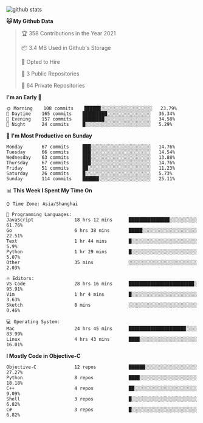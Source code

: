 
![github stats](https://github-readme-stats.vercel.app/api?username=ChesterYue&show_icons=true&count_private=true)

<!-- ![wakatime](https://github-readme-stats.vercel.app/api/wakatime?username=ChesterYue&layout=compact) -->

<!-- ![wakatime](https://github-readme-stats.vercel.app/api/top-langs/?username=ChesterYue&layout=compact) -->

<!--START_SECTION:waka-->
**🐱 My Github Data** 

> 🏆 358 Contributions in the Year 2021
 > 
> 📦 3.4 MB Used in Github's Storage 
 > 
> 💼 Opted to Hire
 > 
> 📜 3 Public Repositories 
 > 
> 🔑 64 Private Repositories  
 > 
**I'm an Early 🐤** 

```text
🌞 Morning    108 commits    ██████░░░░░░░░░░░░░░░░░░░   23.79% 
🌆 Daytime    165 commits    █████████░░░░░░░░░░░░░░░░   36.34% 
🌃 Evening    157 commits    ████████░░░░░░░░░░░░░░░░░   34.58% 
🌙 Night      24 commits     █░░░░░░░░░░░░░░░░░░░░░░░░   5.29%

```
📅 **I'm Most Productive on Sunday** 

```text
Monday       67 commits     ███░░░░░░░░░░░░░░░░░░░░░░   14.76% 
Tuesday      66 commits     ███░░░░░░░░░░░░░░░░░░░░░░   14.54% 
Wednesday    63 commits     ███░░░░░░░░░░░░░░░░░░░░░░   13.88% 
Thursday     67 commits     ███░░░░░░░░░░░░░░░░░░░░░░   14.76% 
Friday       51 commits     ██░░░░░░░░░░░░░░░░░░░░░░░   11.23% 
Saturday     26 commits     █░░░░░░░░░░░░░░░░░░░░░░░░   5.73% 
Sunday       114 commits    ██████░░░░░░░░░░░░░░░░░░░   25.11%

```


📊 **This Week I Spent My Time On** 

```text
⌚︎ Time Zone: Asia/Shanghai

💬 Programming Languages: 
JavaScript               18 hrs 12 mins      ███████████████░░░░░░░░░░   61.76% 
Go                       6 hrs 38 mins       █████░░░░░░░░░░░░░░░░░░░░   22.51% 
Text                     1 hr 44 mins        █░░░░░░░░░░░░░░░░░░░░░░░░   5.9% 
Python                   1 hr 29 mins        █░░░░░░░░░░░░░░░░░░░░░░░░   5.07% 
Other                    35 mins             ░░░░░░░░░░░░░░░░░░░░░░░░░   2.03%

🔥 Editors: 
VS Code                  28 hrs 16 mins      ████████████████████████░   95.91% 
Vim                      1 hr 4 mins         █░░░░░░░░░░░░░░░░░░░░░░░░   3.63% 
Sketch                   8 mins              ░░░░░░░░░░░░░░░░░░░░░░░░░   0.46%

💻 Operating System: 
Mac                      24 hrs 45 mins      █████████████████████░░░░   83.99% 
Linux                    4 hrs 43 mins       ████░░░░░░░░░░░░░░░░░░░░░   16.01%

```

**I Mostly Code in Objective-C** 

```text
Objective-C              12 repos            ██████░░░░░░░░░░░░░░░░░░░   27.27% 
Python                   8 repos             ████░░░░░░░░░░░░░░░░░░░░░   18.18% 
C++                      4 repos             ██░░░░░░░░░░░░░░░░░░░░░░░   9.09% 
Shell                    3 repos             █░░░░░░░░░░░░░░░░░░░░░░░░   6.82% 
C#                       3 repos             █░░░░░░░░░░░░░░░░░░░░░░░░   6.82%

```



<!--END_SECTION:waka-->
